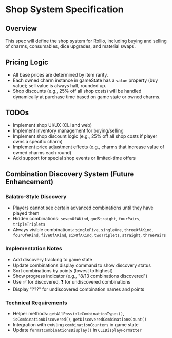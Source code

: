 # Shop System Specification

## Overview

This spec will define the shop system for Rollio, including buying and selling of charms, consumables, dice upgrades, and material swaps.

## Pricing Logic

- All base prices are determined by item rarity.
- Each owned charm instance in gameState has a `value` property (buy value); sell value is always half, rounded up.
- Shop discounts (e.g., 25% off all shop costs) will be handled dynamically at purchase time based on game state or owned charms.

## TODOs

- Implement shop UI/UX (CLI and web)
- Implement inventory management for buying/selling
- Implement shop discount logic (e.g., 25% off all shop costs if player owns a specific charm)
- Implement price adjustment effects (e.g., charms that increase value of owned charms each round)
- Add support for special shop events or limited-time offers

## Combination Discovery System (Future Enhancement)

### Balatro-Style Discovery

- Players cannot see certain advanced combinations until they have played them
- Hidden combinations: `sevenOfAKind`, `godStraight`, `fourPairs`, `tripleTriplets`
- Always visible combinations: `singleFive`, `singleOne`, `threeOfAKind`, `fourOfAKind`, `fiveOfAKind`, `sixOfAKind`, `twoTriplets`, `straight`, `threePairs`

### Implementation Notes

- Add discovery tracking to game state
- Update combinations display command to show discovery status
- Sort combinations by points (lowest to highest)
- Show progress indicator (e.g., "8/13 combinations discovered")
- Use ✅ for discovered, ❓ for undiscovered combinations
- Display "???" for undiscovered combination names and points

### Technical Requirements

- Helper methods: `getAllPossibleCombinationTypes()`, `isCombinationDiscovered()`, `getDiscoveredCombinationsCount()`
- Integration with existing `combinationCounters` in game state
- Update `formatCombinationsDisplay()` in `CLIDisplayFormatter`
